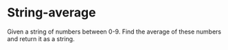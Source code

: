 # String-average
Given a string of numbers between 0-9. Find the average of these numbers and return it as a string.

